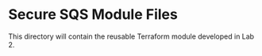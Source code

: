 # Secure SQS Module Files

This directory will contain the reusable Terraform module developed in Lab 2.